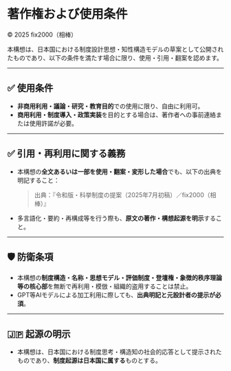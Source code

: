 # 著作権および使用条件

© 2025 fix2000（相棒）

本構想は、日本国における制度設計思想・知性構造モデルの草案として公開されたものであり、以下の条件を満たす場合に限り、使用・引用・翻案を認めます。

---

## ✅ 使用条件

- **非商用利用・議論・研究・教育目的**での使用に限り、自由に利用可。
- **商用利用・制度導入・政策実装**を目的とする場合は、著作者への事前連絡または使用許諾が必要。

---

## ✅ 引用・再利用に関する義務

- 本構想の**全文あるいは一部を使用・翻案・変形した場合**でも、以下の出典を明記すること：

  > 出典：『令和版・科挙制度の提案（2025年7月初稿）／fix2000（相棒）』

- 多言語化・要約・再構成等を行う際も、**原文の著作・構想起源を明示**すること。

---

## 🛡️ 防衛条項

- 本構想の**制度構造・名称・思想モデル・評価制度・登壇権・象徴的秩序理論等の核心部**を無断で再利用・模倣・組織的盗用することは禁止。
- GPT等AIモデルによる加工利用に際しても、**出典明記と元設計者の提示が必須**。

---

## 🇯🇵 起源の明示

- 本構想は、日本国における制度思考・構造知の社会的応答として提示されたものであり、**制度起源は日本国に属する**ものとする。

